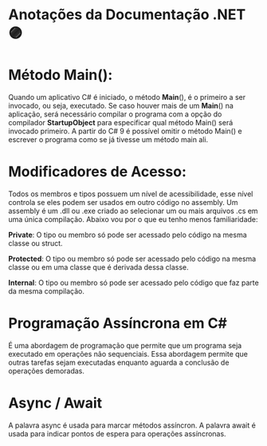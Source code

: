 # Anotações da Documentação .NET 🟣

# Método Main():

Quando um aplicativo C# é iniciado, o método **Main**(), é o primeiro a ser invocado, ou seja, executado. Se caso houver mais de um **Main**() na aplicação, será necessário compilar o programa com a opção do compilador **StartupObject** para especificar qual método Main() será invocado primeiro.
A partir do C# 9 é possível omitir o método Main() e escrever o programa como se já tivesse um método main ali.

# Modificadores de Acesso:

Todos os membros e tipos possuem um nível de acessibilidade, esse nível controla se eles podem ser usados em outro código no assembly. Um assembly é um .dll ou .exe criado ao selecionar um ou mais arquivos .cs em uma única compilação. Abaixo vou por o que eu tenho menos familiaridade:

**Private**: O tipo ou membro só pode ser acessado pelo código na mesma classe ou struct.

**Protected**: O tipo ou membro só pode ser acessado pelo código na mesma classe ou em uma classe que é derivada dessa classe.

**Internal**: O tipo ou membro só pode ser acessado pelo código que faz parte da mesma compilação.

# Programação Assíncrona em C#

É uma abordagem de programação que permite que um programa seja executado em operações não sequenciais. Essa abordagem permite que outras tarefas sejam executadas enquanto aguarda a conclusão de operações demoradas.

# Async / Await

A palavra async é usada para marcar métodos assíncron.
A palavra await é usada para indicar pontos de espera para operações assíncronas.

